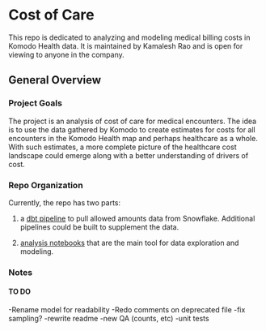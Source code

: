 # Cost of Care

This repo is dedicated to analyzing and modeling medical billing costs in Komodo Health data. It is maintained by Kamalesh Rao and is open for viewing to anyone in the company.

## General Overview

### Project Goals

The project is an analysis of cost of care for medical encounters. The idea is to use the data gathered by Komodo to create estimates for costs for all encounters in the Komodo Health map and perhaps healthcare as a whole. With such estimates, a more complete picture of the healthcare cost landscape could emerge along with a better understanding of drivers of cost. 

### Repo Organization

Currently, the repo has two parts: 

1) a [dbt pipeline](https://github.com/komodokamalesh/costofcare/tree/main/dbt) to pull allowed amounts data from Snowflake. Additional pipelines could be built to supplement the data. 

1) [analysis notebooks](https://github.com/komodokamalesh/costofcare/tree/main/analysis) that are the main tool for data exploration and modeling. 

### Notes

#### TO DO

-Rename model for readability
-Redo comments on deprecated file
-fix sampling?
-rewrite readme	
-new QA (counts, etc)
-unit tests
